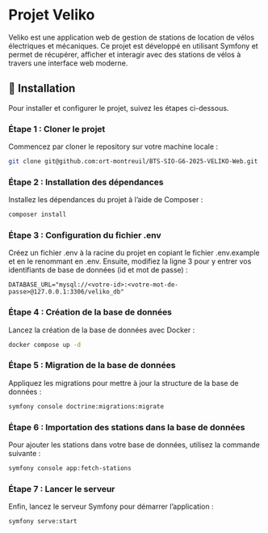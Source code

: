 # Projet Veliko

Veliko est une application web de gestion de stations de location de vélos électriques et mécaniques. Ce projet est développé en utilisant Symfony et permet de récupérer, afficher et interagir avec des stations de vélos à travers une interface web moderne.

## 🚀 Installation

Pour installer et configurer le projet, suivez les étapes ci-dessous.

### Étape 1 : Cloner le projet

Commencez par cloner le repository sur votre machine locale :

```bash
git clone git@github.com:ort-montreuil/BTS-SIO-G6-2025-VELIKO-Web.git
```

### Étape 2 : Installation des dépendances

Installez les dépendances du projet à l’aide de Composer :
```bash
composer install
````
### Étape 3 : Configuration du fichier .env

Créez un fichier .env à la racine du projet en copiant le fichier .env.example et en le renommant en .env. Ensuite, modifiez la ligne 3 pour y entrer vos identifiants de base de données (id et mot de passe) :
```plaintext
DATABASE_URL="mysql://<votre-id>:<votre-mot-de-passe>@127.0.0.1:3306/veliko_db"
````

### Étape 4 : Création de la base de données

Lancez la création de la base de données avec Docker :
```bash
docker compose up -d
````

### Étape 5 : Migration de la base de données

Appliquez les migrations pour mettre à jour la structure de la base de données :
```bash
symfony console doctrine:migrations:migrate
````

### Étape 6 : Importation des stations dans la base de données

Pour ajouter les stations dans votre base de données, utilisez la commande suivante :
```bash
symfony console app:fetch-stations
````

### Étape 7 : Lancer le serveur

Enfin, lancez le serveur Symfony pour démarrer l’application :
```bash
symfony serve:start
````